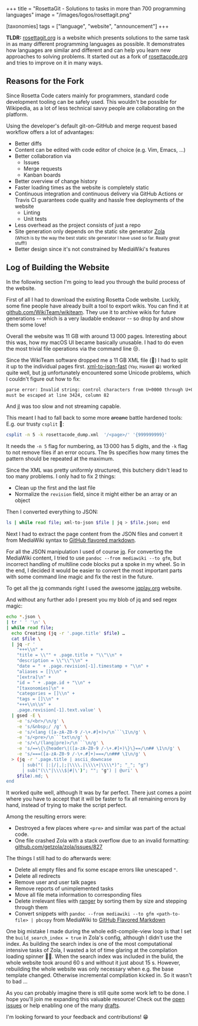 +++
title = "RosettaGit - Solutions to tasks in more than 700 programming languages"
image = "/images/logos/rosettagit.png"

[taxonomies]
tags = ["language", "website", "announcement"]
+++

**TLDR:**
[rosettagit.org] is a website which presents solutions
to the same task in as many different programming languages as possible.
It demonstrates how languages are similar and different
and can help you learn new approaches to solving problems.
It started out as a fork of [rosettacode.org]
and tries to improve on it in many ways.

[rosettagit.org]: https://rosettagit.org
[rosettacode.org]: https://rosettacode.org


## Reasons for the Fork

Since Rosetta Code caters mainly for programmers,
standard code development tooling can be safely used.
This wouldn't be possible for Wikipedia,
as a lot of less technical savvy people are collaborating on the platform.

Using the developer's default git-on-GitHub and merge request based workflow
offers a lot of advantages:

- Better diffs
- Content can be edited with code editor of choice (e.g. Vim, Emacs, …)
- Better collaboration via
  - Issues
  - Merge requests
  - Kanban boards
- Better overview of change history
- Faster loading times as the website is completely static
- Continuous integration and continuous delivery via GitHub Actions or Travis CI
    guarantees code quality and hassle free deployments of the website
  - Linting
  - Unit tests
- Less overhead as the project consists of just a repo
- Site generation only depends on the static site generator [Zola]
    <br>
    <small>
    (Which is by the way the best static site generator
    I have used so far. Really great stuff!)
    </small>
- Better design since it's not constrained by MediaWiki's features


## Log of Building the Website

In the following section I'm going to lead you through the build process
of the website.

First of all I had to download the existing Rosetta Code website.
Luckily, some fine people have already built a tool to export wikis.
You can find it at [github.com/WikiTeam/wikiteam].
They use it to archive wikis for future generations -- which is a very laudable
endeavor -- so drop by and show them some love!

[github.com/WikiTeam/wikiteam]: https://github.com/WikiTeam/wikiteam

Overall the website was 11 GB with around 13&#8239;000 pages.
Interesting about this was, how my macOS UI became basically unusable.
I had to do even the most trivial file operations via the command line 😒.

Since the WikiTeam software dropped me a 11 GB XML file (🤮) I had to split
it up to the individual pages first.
[xml-to-json-fast] <small>(Yay, Haskell 😁)</small> worked quite well,
but [jq] unfortunately encountered some Unicode problems,
which I couldn't figure out how to fix:

```txt
parse error: Invalid string: control characters from U+0000 through U+001F
must be escaped at line 3424, column 82
```

And [jl] was too slow and not streaming capable.

[xml-to-json-fast]: https://github.com/sinelaw/xml-to-json-fast
[jq]: https://github.com/stedolan/jq
[jl]: https://github.com/chrisdone/jl

This meant I had to fall back to some more ~~arcane~~ battle hardened tools:
E.g. our trusty `csplit` 🎉:

```sh
csplit -n 5 -k rosettacode_dump.xml  '/<page>/' '{999999999}'
```

It needs the `-n 5` flag for numbering, as 13&#8239;000 has 5 digits,
and the `-k` flag to not remove files if an error occurs.
The 9s specifies how many times the pattern should be repeated at the maximum.

Since the XML was pretty uniformly structured, this butchery didn't lead
to too many problems. I only had to fix 2 things:

- Clean up the first and the last file
- Normalize the `revision` field,
    since it might either be an array or an object

Then I converted everything to JSON:

```sh
ls | while read file; xml-to-json $file | jq > $file.json; end
```

Next I had to extract the page content from the JSON files and convert
it from MediaWiki syntax to [GitHub flavored markdown][gfm].

[gfm]: https://github.github.com/gfm/

For all the JSON manipulation I used of course [jq].
For converting the MediaWiki content,
I tried to use `pandoc --from mediawiki --to gfm`,
but incorrect handling of multiline code blocks put a spoke in my wheel.
So in the end, I decided it would be easier to convert the most important
parts with some command line magic and fix the rest in the future.

To get all the [jq] commands right I used the awesome [jqplay.org] website.

[jqplay.org]: https://jqplay.org

And without any further ado I present you my blob of jq and sed regex magic:

```sh
echo *.json \
| tr ' ' '\n' \
| while read file;
  echo Creating (jq -r '.page.title' $file) …
  cat $file \
  | jq -r '
    "+++\\n" +
    "title = \\"" + .page.title + "\\"\\n" +
    "description = \\"\\"\\n" +
    "date = " + .page.revision[-1].timestamp + "\\n" +
    "aliases = []\\n" +
    "[extra]\n" +
    "id = " + .page.id + "\\n" +
    "[taxonomies]\n" +
    "categories = []\\n" +
    "tags = []\\n" +
    "+++\\n\\n" +
    .page.revision[-1].text.value' \
  | gsed -E \
    -e 's/<br>/\n/g' \
    -e 's/&nbsp;/ /g' \
    -e 's/<lang ([a-zA-Z0-9 /-\+.#]+)>/\n```\1\n/g' \
    -e 's/<pre>/\n```txt\n/g' \
    -e 's/<\/(lang|pre)>/\n```\n/g' \
    -e 's/==\{\{header\|([a-zA-Z0-9 /-\+.#]+)\}\}==/\n## \1\n/g' \
    -e 's/===([a-zA-Z0-9 /-\+.#]+)===/\n### \1\n/g' \
  > (jq -r '.page.title | ascii_downcase
      | sub("( |:|/|,|;|\\\\.|\\\\+|\\\\*)"; "_"; "g")
      | sub("(\\"|\\\\$|#|\')"; ""; "g") | @uri' \
    $file).md; \
end
```

It worked quite well, although It was by far perfect.
There just comes a point where you have to accept
that it will be faster to fix all remaining errors by hand,
instead of trying to make the script perfect.

Among the resulting errors were:

- Destroyed a few places where `<pre>` and similar was part of the actual code.
- One file crashed Zola with a stack overflow due to an invalid formatting:
  [github.com/getzola/zola/issues/827]

[github.com/getzola/zola/issues/827]: https://github.com/getzola/zola/issues/827

The things I still had to do afterwards were:

- Delete all empty files and fix some escape errors like unescaped `"`.
- Delete all redirects
- Remove user and user talk pages
- Remove reports of unimplemented tasks
- Move all file meta information to corresponding files
- Delete irrelevant files with [ranger](https://ranger.github.io)
    by sorting them by size and stepping through them
- Convert snippets with
    `pandoc --from mediawiki --to gfm <path-to-file> | pbcopy`
    from MediaWiki to [GitHub Flavored Markdown][gfm]

One big mistake I made during the whole edit-compile-view loop
is that I set the `build_search_index = true` in Zola's config,
although I didn't use the index.
As building the search index is one of the most
computational intensive tasks of Zola, I wasted a lot of time glaring
at the compilation loading spinner 🤦‍♂️.
When the search index was included in the build, the whole website
took around 60 s and without it just about 15 s.
However, rebuilding the whole website was only necessary when
e.g. the base template changed.
Otherwise incremental compilation kicked in.
So it wasn't to bad …


As you can probably imagine there is still quite some work left to be done.
I hope you'll join me expanding this valuable resource!
Check out the [open issues]
or help enabling one of the many [drafts].

I'm looking forward to your feedback and contributions! 😁

[drafts]: https://rosettagit.org/drafts/
[open issues]: https://github.com/ad-si/RosettaGit/issues


[Zola]: https://www.getzola.org/
[MediaWiki]: https://www.mediawiki.org/wiki/MediaWiki
